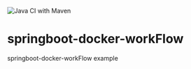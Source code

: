![Java CI with Maven](https://github.com/venkateswaran92/springboot-docker-workFlow/workflows/Java%20CI%20with%20Maven/badge.svg?branch=master)
# springboot-docker-workFlow

springboot-docker-workFlow example
